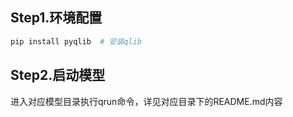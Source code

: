 ## Step1.环境配置

```powershell
pip install pyqlib	# 安装qlib
```

## Step2.启动模型

进入对应模型目录执行qrun命令，详见对应目录下的README.md内容

